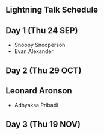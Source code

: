 ## Lightning Talk Schedule

## Day 1 (Thu 24 SEP)

* Snoopy Snooperson
* Evan Alexander
## Day 2 (Thu 29 OCT)
## Leonard Aronson

* Adhyaksa Pribadi

## Day 3 (Thu 19 NOV)

